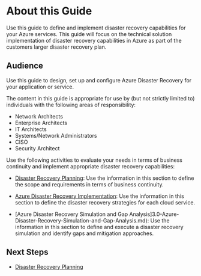 # About this Guide


 Use this guide to define and implement disaster recovery  capabilities for your Azure services. This guide will focus on the technical solution implementation of disaster recovery capabilities in Azure as part of the customers larger disaster recovery plan. 

## Audience 
Use this guide to design, set up and configure Azure Disaster Recovery for your application or service.  

The content in this guide is appropriate for use by (but not strictly limited to) individuals with the following areas of responsibility: 

* Network Architects 
* Enterprise Architects  
* IT Architects  
* Systems/Network Administrators 
* CISO 
* Security Architect 

Use the following activities to evaluate your needs in terms of business continuity and implement appropriate disaster recovery capabilities: 

* [Disaster Recovery Planning](1.0-Disaster-Recovery-Planning.md): Use the information in this section to define the scope and requirements in terms of business continuity. 

* [Azure Disaster Recovery Implementation](2.0-Azure-Disaster-Recovery-Implementation.md): Use the information in this section to define the disaster recovery strategies for each cloud service. 

* [Azure Disaster Recovery Simulation and Gap Analysis]3.0-Azure-Disaster-Recovery-Simulation-and-Gap-Analysis.md): Use the information in this section to define and execute a disaster recovery simulation and identify gaps and mitigation approaches. 


## Next Steps 
* [Disaster Recovery Planning](1.0-Disaster-Recovery-Planning.md)



 
